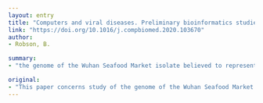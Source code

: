 ```yaml
---
layout: entry
title: "Computers and viral diseases. Preliminary bioinformatics studies on the design of a synthetic vaccine and a preventative peptidomimetic antagonist against the SARS-CoV-2 (2019-nCoV, COVID-19) coronavirus"
link: "https://doi.org/10.1016/j.compbiomed.2020.103670"
author:
- Robson, B.

summary:
- "the genome of the Wuhan Seafood Market isolate believed to represent the causative agent of the disease COVID-19. The project was originally directed towards a use case for the Q-UEL language and its implementation in a knowledge management and automated inference system for medicine called the BioIngine."

original:
- "This paper concerns study of the genome of the Wuhan Seafood Market isolate believed to represent the causative agent of the disease COVID-19. This is to find a short section or sections of viral protein sequence suitable for preliminary design proposal for a peptide synthetic vaccine and a peptidomimetic therapeutic, and to explore some design possibilities. The project was originally directed towards a use case for the Q-UEL language and its implementation in a knowledge management and automated inference system for medicine called the BioIngine, but focus here remains mostly on the virus itself. However, using Q-UEL systems to access relevant and emerging literature, and to interact with standard publically available bioinformatics tools on the Internet, did help quickly identify sequences of amino acids that are well conserved across many coronaviruses including 2019-nCoV. KRSFIEDLLFNKV was found to be particularly well conserved in this study and corresponds to the region around one of the known cleavage sites of the SARS virus that are believed to be required for virus activation for cell entry. This sequence motif and surrounding variations formed the basis for proposing a specific synthetic vaccine epitope and peptidomimetic agent. The work can, nonetheless, be described in traditional bioinformatics terms, and readily reproduced by others, albeit with the caveat that new data and research into 2019-nCoV is emerging and evolving at an explosive pace. Preliminary studies using molecular modeling and docking, and in that context the potential value of certain known herbal extracts, are also described."
---
```


